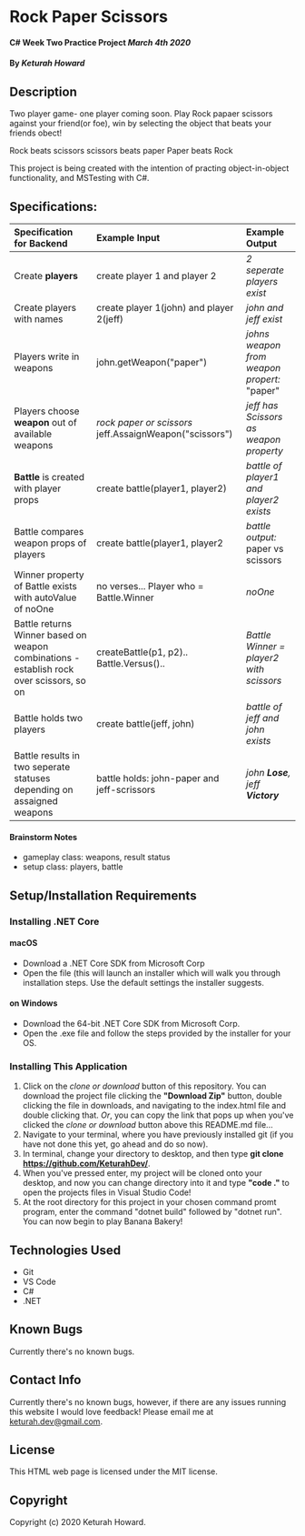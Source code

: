 # Rock Paper Scissors

#### C# Week Two Practice Project _March 4th 2020_

#### By _**Keturah Howard**_

## Description

Two player game- one player coming soon. Play Rock papaer scissors against your friend(or foe), win by selecting the object that beats your friends obect!

Rock beats scissors
scissors beats paper
Paper beats Rock

 This project is being created with the intention of practing object-in-object functionality, and MSTesting with C#.

## Specifications:


| Specification for Backend | Example Input | Example Output |
| :------------- |:-------------| :-------------------|
| Create **players** | create player 1 and player 2 | *2 seperate players exist* |
| Create players with names | create player 1(john) and player 2(jeff) | *john and jeff exist* |
| Players write in weapons | john.getWeapon("paper") | *johns weapon from weapon propert:* "paper" |
| Players choose **weapon** out of available weapons | *rock paper or scissors* jeff.AssaignWeapon("scissors") | *jeff has Scissors as weapon property* |
| **Battle** is created with player props | create battle(player1, player2) | *battle of player1 and player2 exists* |
| Battle compares weapon props of players | create battle(player1, player2 | *battle output:* paper vs scissors |
| Winner property of Battle exists with autoValue of noOne | no verses... Player who = Battle.Winner | *noOne* |
| Battle returns Winner based on weapon combinations - establish rock over scissors, so on | createBattle(p1, p2).. Battle.Versus().. | *Battle Winner = player2 with scissors* |
| Battle holds two players | create battle(jeff, john) | *battle of jeff and john exists* |
| Battle results in two seperate statuses depending on assaigned weapons | battle holds: john-paper and jeff-scrissors | *john **Lose**, jeff **Victory*** |

#### Brainstorm Notes
- gameplay class: weapons, result status
- setup class: players, battle

## Setup/Installation Requirements

  ### Installing .NET Core

  #### macOS
  * Download a .NET Core SDK from Microsoft Corp
  * Open the file (this will launch an installer which will walk you through installation steps. Use the default settings the installer suggests.

  #### on Windows
  * Download the 64-bit .NET Core SDK from Microsoft Corp.
  * Open the .exe file and follow the steps provided by the installer for your OS.

  ### Installing This Application

  1. Click on the *clone or download* button of this repository. You can download the project file clicking the **"Download Zip"** button, double clicking the file in downloads, and navigating to the index.html file and double clicking that. *Or*, you can copy the link that pops up when you've clicked the *clone or download* button above this README.md file...
  2. Navigate to your terminal, where you have previously installed git (if you have not done this yet, go ahead and do so now).
  3. In terminal, change your directory to desktop, and then type **git clone https://github.com/KeturahDev/**.
  4. When you've pressed enter, my project will be cloned onto your desktop, and now you can change directory into it and type **"code ."** to open the projects files in Visual Studio Code!
  5. At the root directory for this project in your chosen command promt program, enter the command "dotnet build" followed by "dotnet run". You can now begin to play Banana Bakery!

## Technologies Used

* Git
* VS Code
* C#
* .NET


## Known Bugs
Currently there's no known bugs.

## Contact Info 
Currently there's no known bugs, however, if there are any issues running this website I would love feedback! Please email me at keturah.dev@gmail.com.

## License

This HTML web page is licensed under the MIT license.

## Copyright

Copyright (c) 2020 Keturah Howard.